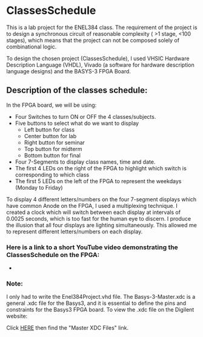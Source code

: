 # ClassesSchedule
This is a lab project for the ENEL384 class. The requirement of the project is to design a synchronous circuit of reasonable complexity ( >1 stage, <100 stages), which means that the project can not be composed solely of combinational logic.

To design the chosen project (ClassesSchedule), I used VHSIC Hardware Description Language (VHDL), Vivado (a software for hardware description language designs) and the BASYS-3 FPGA 
Board.

Description of the classes schedule:
-
In the FPGA board, we will be using:
- Four Switches to turn ON or OFF the 4 classes/subjects.
- Five buttons to select what do we want to display
    - Left button for class
    - Center button for lab
    - Right button for seminar
    - Top button for midterm
    - Bottom button for final
- Four 7-Segments to display class names, time and date.
- The first 4 LEDs on the right of the FPGA to highlight which switch is corresponding to which class
- The first 5 LEDs on the left of the FPGA to represent the weekdays (Monday to Friday)

To display 4 different letters/numbers on the four 7-segment displays which have common Anode on the FPGA, I used a multiplexing technique. I created a clock which will switch between each display at intervals of 0.0025 seconds, which is too fast for the human eye to discern. I produce the illusion that all four displays are lighting simultaneously. This allowed me to represent different letters/numbers on each display.

### Here is a link to a short YouTube video demonstrating the ClassesSchedule on the FPGA:
- 

### Note:
I only had to write the Enel384Project.vhd file. The Basys-3-Master.xdc is a general .xdc file for the Basys3, and it is essential to define the pins and constraints for the Basys3 FPGA board. To view the .xdc file on the Digilent website:

Click <a href="https://digilent.com/reference/programmable-logic/basys-3/start" title="Basys 3 - Digilent Reference">HERE</a> then find the "Master XDC Files" link.

